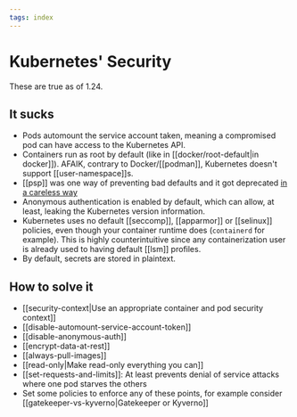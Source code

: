 ```yaml
---
tags: index
---
```


# Kubernetes' Security
These are true as of 1.24.

## It sucks
* Pods automount the service account taken, meaning a compromised pod can have access to the Kubernetes API.
* Containers run as root by default (like in [[docker/root-default|in docker]]). AFAIK, contrary to Docker/[[podman]], Kubernetes doesn't support [[user-namespace]]s. 
* [[psp]] was one way of preventing bad defaults and it got deprecated [in a careless way](https://www.macchaffee.com/blog/2022/psp-deprecation/)
* Anonymous authentication is enabled by default, which can allow, at least, leaking the Kubernetes version information.
* Kubernetes uses no default [[seccomp]], [[apparmor]] or [[selinux]] policies, even though your container runtime does (`containerd` for example). This is highly counterintuitive since any containerization user is already used to having default [[lsm]] profiles.
* By default, secrets are stored in plaintext.

## How to solve it
* [[security-context|Use an appropriate container and pod security context]]
* [[disable-automount-service-account-token]]
* [[disable-anonymous-auth]]
* [[encrypt-data-at-rest]]
* [[always-pull-images]]
* [[read-only|Make read-only everything you can]]
* [[set-requests-and-limits]]: At least prevents denial of service attacks where one pod starves the others
* Set some policies to enforce any of these points, for example consider [[gatekeeper-vs-kyverno|Gatekeeper or Kyverno]]
